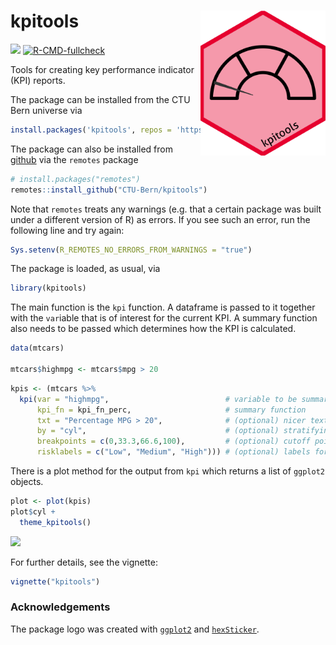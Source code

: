 
<!-- README.md is generated from README.Rmd. Please edit that file -->

# kpitools [<img src='man/figures/logo.png' align="right" width="200">](https://ctu-bern.github.io/kpitools)

[![](https://img.shields.io/badge/dev%20version-0.2.3-blue.svg)](https://github.com/CTU-Bern/kpitools)
[![R-CMD-fullcheck](https://github.com/CTU-Bern/kpitools/actions/workflows/R-CMD-full.yaml/badge.svg)](https://github.com/CTU-Bern/kpitools/actions/workflows/R-CMD-full.yaml)

Tools for creating key performance indicator (KPI) reports.

The package can be installed from the CTU Bern universe via

``` r
install.packages('kpitools', repos = 'https://ctu-bern.r-universe.dev')
```

The package can also be installed from
[github](https://github.com/CTU-Bern/kpitools) via the `remotes` package

``` r
# install.packages("remotes")
remotes::install_github("CTU-Bern/kpitools")
```

Note that `remotes` treats any warnings (e.g. that a certain package was
built under a different version of R) as errors. If you see such an
error, run the following line and try again:

``` r
Sys.setenv(R_REMOTES_NO_ERRORS_FROM_WARNINGS = "true")
```

The package is loaded, as usual, via

``` r
library(kpitools)
```

The main function is the `kpi` function. A dataframe is passed to it
together with the `var`iable that is of interest for the current KPI. A
summary function also needs to be passed which determines how the KPI is
calculated.

``` r
data(mtcars)

mtcars$highmpg <- mtcars$mpg > 20
```

``` r
kpis <- (mtcars %>%
  kpi(var = "highmpg",                          # variable to be summarized (focus of the KPI)  
      kpi_fn = kpi_fn_perc,                     # summary function   
      txt = "Percentage MPG > 20",              # (optional) nicer text to add to tables 
      by = "cyl",                               # (optional) stratifying variable 
      breakpoints = c(0,33.3,66.6,100),         # (optional) cutoff points 
      risklabels = c("Low", "Medium", "High"))) # (optional) labels for the cutoff points
```

There is a plot method for the output from `kpi` which returns a list of
`ggplot2` objects.

``` r
plot <- plot(kpis)
plot$cyl +
  theme_kpitools()
```

![](README_files/figure-gfm/unnamed-chunk-4-1.png)<!-- -->

For further details, see the vignette:

``` r
vignette("kpitools")
```

### Acknowledgements

The package logo was created with
[`ggplot2`](https://ggplot2.tidyverse.org/) and
[`hexSticker`](https://github.com/GuangchuangYu/hexSticker).
